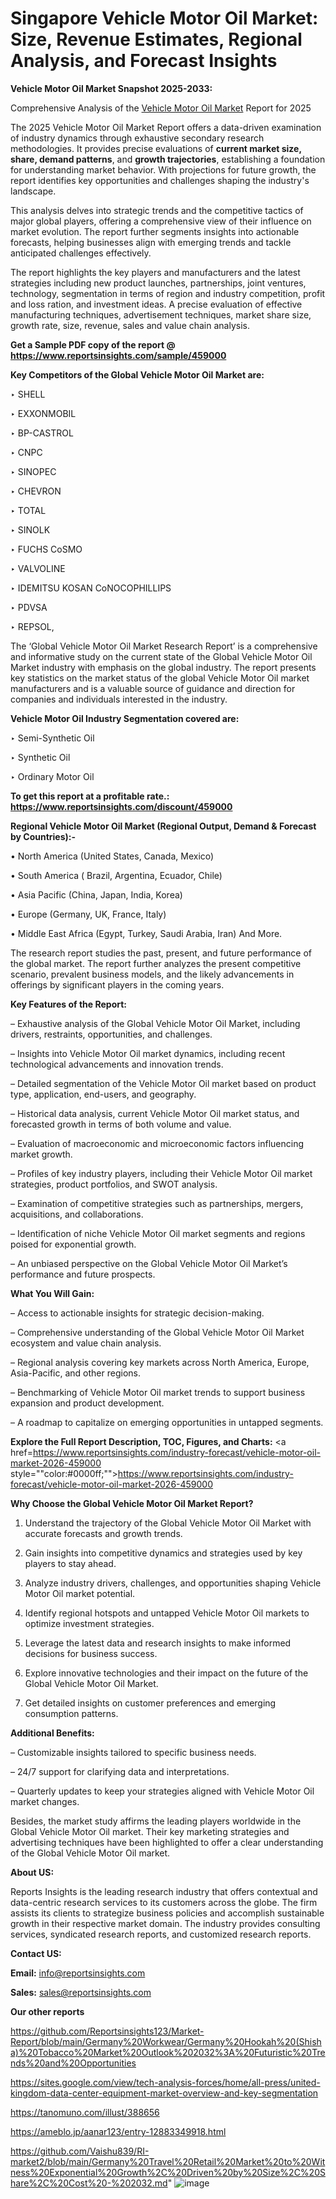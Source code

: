 # Singapore Vehicle Motor Oil Market: Size, Revenue Estimates, Regional Analysis, and Forecast Insights

<strong>Vehicle Motor Oil Market Snapshot 2025-2033:</strong>

Comprehensive Analysis of the <a href=https://www.reportsinsights.com/sample/459000>Vehicle Motor Oil Market</a> Report for 2025

The 2025 Vehicle Motor Oil Market Report offers a data-driven examination of industry dynamics through exhaustive secondary research methodologies. It provides precise evaluations of <strong>current market size, share, demand patterns</strong>, and <strong>growth trajectories</strong>, establishing a foundation for understanding market behavior. With projections for future growth, the report identifies key opportunities and challenges shaping the industry's landscape.

This analysis delves into strategic trends and the competitive tactics of major global players, offering a comprehensive view of their influence on market evolution. The report further segments insights into actionable forecasts, helping businesses align with emerging trends and tackle anticipated challenges effectively.

The report highlights the key players and manufacturers and the latest strategies including new product launches, partnerships, joint ventures, technology, segmentation in terms of region and industry competition, profit and loss ration, and investment ideas. A precise evaluation of effective manufacturing techniques, advertisement techniques, market share size, growth rate, size, revenue, sales and value chain analysis.

<strong>Get a Sample PDF copy of the report @ <a href=https://www.reportsinsights.com/sample/459000 style=color:#0000ff;>https://www.reportsinsights.com/sample/459000</a></strong>

<strong>Key Competitors of the Global Vehicle Motor Oil Market are:</strong>

‣ SHELL

‣ EXXONMOBIL

‣ BP-CASTROL

‣ CNPC

‣ SINOPEC

‣ CHEVRON

‣ TOTAL

‣ SINOLK

‣ FUCHS CoSMO

‣ VALVOLINE

‣ IDEMITSU KOSAN CoNOCOPHILLIPS

‣ PDVSA

‣ REPSOL,

The ‘Global Vehicle Motor Oil Market Research Report’ is a comprehensive and informative study on the current state of the Global Vehicle Motor Oil Market industry with emphasis on the global industry. The report presents key statistics on the market status of the global Vehicle Motor Oil market manufacturers and is a valuable source of guidance and direction for companies and individuals interested in the industry.

<strong>Vehicle Motor Oil Industry Segmentation covered are:</strong>

‣ Semi-Synthetic Oil

‣ Synthetic Oil

‣ Ordinary Motor Oil

<strong>To get this report at a profitable rate.: <a href=https://www.reportsinsights.com/discount/459000 style=color:#0000ff;>https://www.reportsinsights.com/discount/459000</a></strong>

<strong>Regional Vehicle Motor Oil Market (Regional Output, Demand &amp; Forecast by Countries):-</strong>

• North America (United States, Canada, Mexico)

• South America ( Brazil, Argentina, Ecuador, Chile)

• Asia Pacific (China, Japan, India, Korea)

• Europe (Germany, UK, France, Italy)

• Middle East Africa (Egypt, Turkey, Saudi Arabia, Iran) And More.

The research report studies the past, present, and future performance of the global market. The report further analyzes the present competitive scenario, prevalent business models, and the likely advancements in offerings by significant players in the coming years.

<strong>Key Features of the Report:</strong>

– Exhaustive analysis of the Global Vehicle Motor Oil Market, including drivers, restraints, opportunities, and challenges.

– Insights into Vehicle Motor Oil market dynamics, including recent technological advancements and innovation trends.

– Detailed segmentation of the Vehicle Motor Oil market based on product type, application, end-users, and geography.

– Historical data analysis, current Vehicle Motor Oil market status, and forecasted growth in terms of both volume and value.

– Evaluation of macroeconomic and microeconomic factors influencing market growth.

– Profiles of key industry players, including their Vehicle Motor Oil market strategies, product portfolios, and SWOT analysis.

– Examination of competitive strategies such as partnerships, mergers, acquisitions, and collaborations.

– Identification of niche Vehicle Motor Oil market segments and regions poised for exponential growth.

– An unbiased perspective on the Global Vehicle Motor Oil Market’s performance and future prospects.

<strong>What You Will Gain:</strong>

– Access to actionable insights for strategic decision-making.

– Comprehensive understanding of the Global Vehicle Motor Oil Market ecosystem and value chain analysis.

– Regional analysis covering key markets across North America, Europe, Asia-Pacific, and other regions.

– Benchmarking of Vehicle Motor Oil market trends to support business expansion and product development.

– A roadmap to capitalize on emerging opportunities in untapped segments.

<strong>Explore the Full Report Description, TOC, Figures, and Charts:</strong>
<a href=https://www.reportsinsights.com/industry-forecast/vehicle-motor-oil-market-2026-459000 style=""color:#0000ff;"">https://www.reportsinsights.com/industry-forecast/vehicle-motor-oil-market-2026-459000</a>

<strong>Why Choose the Global Vehicle Motor Oil Market Report?</strong>

1. Understand the trajectory of the Global Vehicle Motor Oil Market with accurate forecasts and growth trends.

2. Gain insights into competitive dynamics and strategies used by key players to stay ahead.

3. Analyze industry drivers, challenges, and opportunities shaping Vehicle Motor Oil market potential.

4. Identify regional hotspots and untapped Vehicle Motor Oil markets to optimize investment strategies.

5. Leverage the latest data and research insights to make informed decisions for business success.

6. Explore innovative technologies and their impact on the future of the Global Vehicle Motor Oil Market.

7. Get detailed insights on customer preferences and emerging consumption patterns.

<strong>Additional Benefits:</strong>

– Customizable insights tailored to specific business needs.

– 24/7 support for clarifying data and interpretations.

– Quarterly updates to keep your strategies aligned with Vehicle Motor Oil market changes.

Besides, the market study affirms the leading players worldwide in the Global Vehicle Motor Oil market. Their key marketing strategies and advertising techniques have been highlighted to offer a clear understanding of the Global Vehicle Motor Oil market.

<strong><strong>About US</strong>:</strong>

Reports Insights is the leading research industry that offers contextual and data-centric research services to its customers across the globe. The firm assists its clients to strategize business policies and accomplish sustainable growth in their respective market domain. The industry provides consulting services, syndicated research reports, and customized research reports.

<strong>Contact US:</strong>

<p class=><b>Email:</b> <a href=mailto:info@reportsinsights.com>info@reportsinsights.com</a></p>
<p class=><b>Sales:</b> <a href=mailto:sales@reportsinsights.com>sales@reportsinsights.com</a></p>

<strong>Our other reports</strong>

<a href=https://github.com/Reportsinsights123/Market-Report/blob/main/Germany%20Workwear/Germany%20Hookah%20(Shisha)%20Tobacco%20Market%20Outlook%202032%3A%20Futuristic%20Trends%20and%20Opportunities>https://github.com/Reportsinsights123/Market-Report/blob/main/Germany%20Workwear/Germany%20Hookah%20(Shisha)%20Tobacco%20Market%20Outlook%202032%3A%20Futuristic%20Trends%20and%20Opportunities</a>

<a href=https://sites.google.com/view/tech-analysis-forces/home/all-press/united-kingdom-data-center-equipment-market-overview-and-key-segmentation>https://sites.google.com/view/tech-analysis-forces/home/all-press/united-kingdom-data-center-equipment-market-overview-and-key-segmentation</a>

<a href=https://tanomuno.com/illust/388656>https://tanomuno.com/illust/388656</a>

<a href=https://ameblo.jp/aanar123/entry-12883349918.html>https://ameblo.jp/aanar123/entry-12883349918.html</a>

<a href=https://github.com/Vaishu839/RI-market2/blob/main/Germany%20Travel%20Retail%20Market%20to%20Witness%20Exponential%20Growth%2C%20Driven%20by%20Size%2C%20Share%2C%20Cost%20-%202032.md>https://github.com/Vaishu839/RI-market2/blob/main/Germany%20Travel%20Retail%20Market%20to%20Witness%20Exponential%20Growth%2C%20Driven%20by%20Size%2C%20Share%2C%20Cost%20-%202032.md</a>"
![image](https://github.com/user-attachments/assets/54e1d386-9f28-49b3-8377-41cd7ebee5c4)
